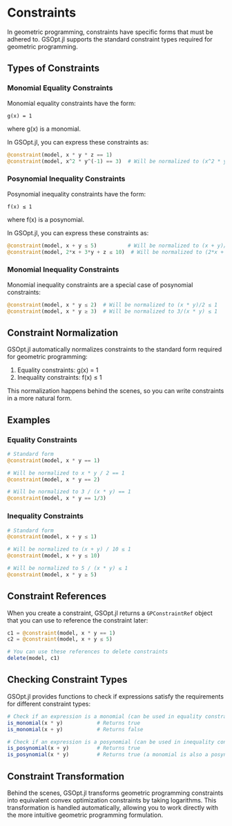 # Constraints

In geometric programming, constraints have specific forms that must be adhered to. GSOpt.jl supports the standard constraint types required for geometric programming.

## Types of Constraints

### Monomial Equality Constraints

Monomial equality constraints have the form:

```
g(x) = 1
```

where g(x) is a monomial.

In GSOpt.jl, you can express these constraints as:

```julia
@constraint(model, x * y * z == 1)
@constraint(model, x^2 * y^(-1) == 3)  # Will be normalized to (x^2 * y^(-1))/3 == 1
```

### Posynomial Inequality Constraints

Posynomial inequality constraints have the form:

```
f(x) ≤ 1
```

where f(x) is a posynomial.

In GSOpt.jl, you can express these constraints as:

```julia
@constraint(model, x + y ≤ 5)          # Will be normalized to (x + y)/5 ≤ 1
@constraint(model, 2*x + 3*y + z ≤ 10)  # Will be normalized to (2*x + 3*y + z)/10 ≤ 1
```

### Monomial Inequality Constraints

Monomial inequality constraints are a special case of posynomial constraints:

```julia
@constraint(model, x * y ≤ 2)  # Will be normalized to (x * y)/2 ≤ 1
@constraint(model, x * y ≥ 3)  # Will be normalized to 3/(x * y) ≤ 1
```

## Constraint Normalization

GSOpt.jl automatically normalizes constraints to the standard form required for geometric programming:

1. Equality constraints: g(x) = 1
2. Inequality constraints: f(x) ≤ 1

This normalization happens behind the scenes, so you can write constraints in a more natural form.

## Examples

### Equality Constraints

```julia
# Standard form
@constraint(model, x * y == 1)

# Will be normalized to x * y / 2 == 1
@constraint(model, x * y == 2)

# Will be normalized to 3 / (x * y) == 1
@constraint(model, x * y == 1/3)
```

### Inequality Constraints

```julia
# Standard form
@constraint(model, x + y ≤ 1)

# Will be normalized to (x + y) / 10 ≤ 1
@constraint(model, x + y ≤ 10)

# Will be normalized to 5 / (x * y) ≤ 1
@constraint(model, x * y ≥ 5)
```

## Constraint References

When you create a constraint, GSOpt.jl returns a `GPConstraintRef` object that you can use to reference the constraint later:

```julia
c1 = @constraint(model, x * y == 1)
c2 = @constraint(model, x + y ≤ 5)

# You can use these references to delete constraints
delete(model, c1)
```

## Checking Constraint Types

GSOpt.jl provides functions to check if expressions satisfy the requirements for different constraint types:

```julia
# Check if an expression is a monomial (can be used in equality constraints)
is_monomial(x * y)           # Returns true
is_monomial(x + y)           # Returns false

# Check if an expression is a posynomial (can be used in inequality constraints)
is_posynomial(x + y)         # Returns true
is_posynomial(x * y)         # Returns true (a monomial is also a posynomial)
```

## Constraint Transformation

Behind the scenes, GSOpt.jl transforms geometric programming constraints into equivalent convex optimization constraints by taking logarithms. This transformation is handled automatically, allowing you to work directly with the more intuitive geometric programming formulation.
